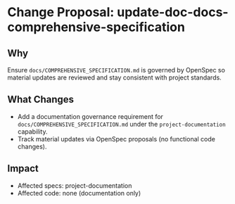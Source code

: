 # Change Proposal: update-doc-docs-comprehensive-specification

## Why

Ensure `docs/COMPREHENSIVE_SPECIFICATION.md` is governed by OpenSpec so material updates are reviewed and stay consistent with project standards.

## What Changes

- Add a documentation governance requirement for `docs/COMPREHENSIVE_SPECIFICATION.md` under the `project-documentation` capability.
- Track material updates via OpenSpec proposals (no functional code changes).

## Impact

- Affected specs: project-documentation
- Affected code: none (documentation only)
